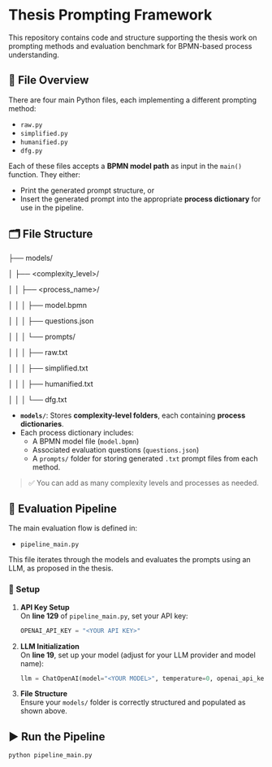 # Thesis Prompting Framework

This repository contains code and structure supporting the thesis work on prompting methods and evaluation benchmark for BPMN-based process understanding.

## 📁 File Overview

There are four main Python files, each implementing a different prompting method:

- `raw.py` 
- `simplified.py`
- `humanified.py`
- `dfg.py`
  
Each of these files accepts a **BPMN model path** as input in the `main()` function. They either:
- Print the generated prompt structure, or
- Insert the generated prompt into the appropriate **process dictionary** for use in the pipeline.

## 🗂 File Structure

├── models/

│ ├── <complexity_level>/

│ │ ├── <process_name>/

│ │ │ ├── model.bpmn

│ │ │ ├── questions.json

│ │ │ └── prompts/

│ │ │ ├── raw.txt

│ │ │ ├── simplified.txt

│ │ │ ├── humanified.txt

│ │ │ └── dfg.txt

- **`models/`**: Stores **complexity-level folders**, each containing **process dictionaries**.
- Each process dictionary includes:
  - A BPMN model file (`model.bpmn`)
  - Associated evaluation questions (`questions.json`)
  - A `prompts/` folder for storing generated `.txt` prompt files from each method.

> ✅ You can add as many complexity levels and processes as needed.

## 🚀 Evaluation Pipeline

The main evaluation flow is defined in:

- `pipeline_main.py`

This file iterates through the models and evaluates the prompts using an LLM, as proposed in the thesis.

### 🔧 Setup

1. **API Key Setup**  
   On **line 129** of `pipeline_main.py`, set your API key:
   ```python
   OPENAI_API_KEY = "<YOUR API KEY>"

2. **LLM Initialization**  
   On **line 19**, set up your model (adjust for your LLM provider and model name):
   ```python
   llm = ChatOpenAI(model="<YOUR MODEL>", temperature=0, openai_api_key=api_key)

3. **File Structure**  
   Ensure your `models/` folder is correctly structured and populated as shown above.

## ▶️ Run the Pipeline
  ```python
  python pipeline_main.py
